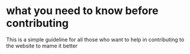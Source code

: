 # what you need to know before contributing 
This is a simple guideline for all those who want to help in contributing to the website to mame it better
